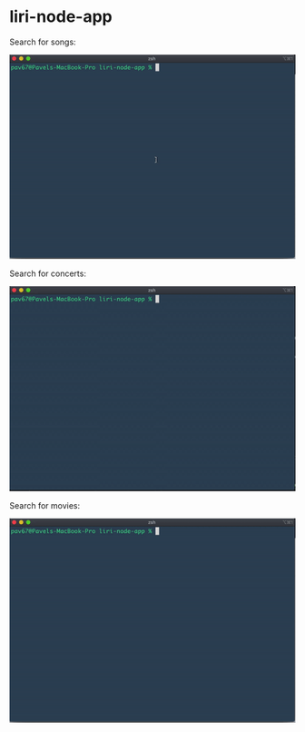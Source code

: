 # liri-node-app
Search for songs:

![Image of liri-app](images/spotifythis.gif)

Search for concerts:

![Image of liri-app](images/concertthis.gif)

Search for movies:

![Image of liri-app](images/moviethis.gif)

